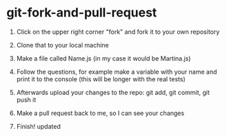 # git-fork-and-pull-request

1) Click on the upper right corner "fork" and fork it to your own repository

2) Clone that to your local machine

3) Make a file called Name.js (in my case it would be Martina.js)

4) Follow the questions, for example make a variable with your name and print it to the console  (this will be longer with the real tests) 
 


5) Afterwards upload your changes to the repo: git add, git commit, git push it

6) Make a pull request back to me, so I can see your changes


7) Finish! 
updated
